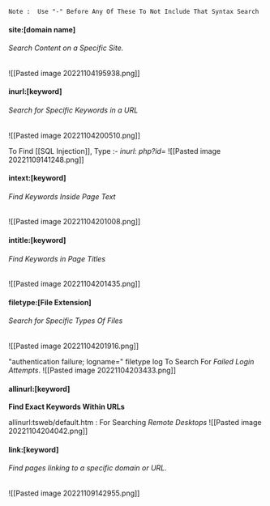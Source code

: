 	Note :  Use "-" Before Any Of These To Not Include That Syntax Search

#### site:[domain name]
###### Search Content on a Specific Site.
![[Pasted image 20221104195938.png]]


#### inurl:[keyword]
###### Search for Specific Keywords in a URL
![[Pasted image 20221104200510.png]]

To Find [[SQL Injection]], Type :-
*inurl: php?id=*
![[Pasted image 20221109141248.png]]


#### intext:[keyword]
###### Find Keywords Inside Page Text
![[Pasted image 20221104201008.png]]


#### intitle:[keyword]
###### Find Keywords in Page Titles
![[Pasted image 20221104201435.png]]


#### filetype:[File Extension]
###### Search for Specific Types Of Files
![[Pasted image 20221104201916.png]]

"authentication failure; logname=" filetype log
	To Search For *Failed Login Attempts*.
![[Pasted image 20221104203433.png]]


#### allinurl:[keyword]
**Find Exact Keywords Within URLs**

allinurl:tsweb/default.htm : For Searching *Remote Desktops*
![[Pasted image 20221104204042.png]]


#### link:[keyword]
###### Find pages linking to a specific domain or URL.
![[Pasted image 20221109142955.png]]